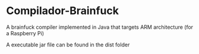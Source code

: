 # Compilador-Brainfuck
A brainfuck compiler implemented in Java that targets ARM architecture (for a Raspberry Pi)

A executable jar file can be found in the dist folder
